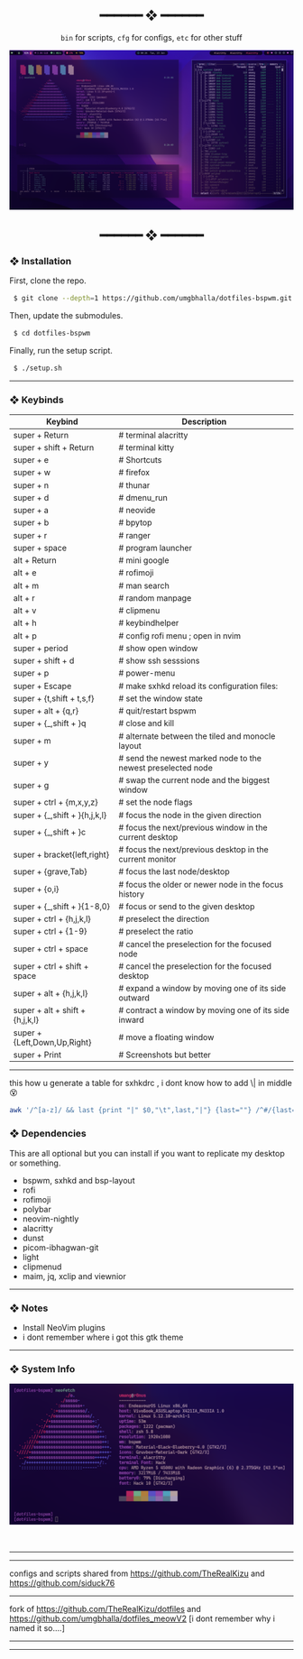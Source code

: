 <h2 align="center"> ━━━━━━  ❖  ━━━━━━ </h2>

<div align="center">
    <code>bin</code> for scripts,
    <code>cfg</code> for configs,
    <code>etc</code> for other stuff
</div>

<p/>

![img](./etc/ss.png)

<h2 align="center"> ━━━━━━  ❖  ━━━━━━ </h2>

<!--
    Got lazy using tags lol.
 -->

### ❖ Installation

   First, clone the repo.
   ```bash
    $ git clone --depth=1 https://github.com/umgbhalla/dotfiles-bspwm.git
   ```

   Then, update the submodules.
   ```bash
    $ cd dotfiles-bspwm
   ```

   Finally, run the setup script.
   ```bash
    $ ./setup.sh
   ```

<hr>

### ❖ Keybinds



  |          Keybind          |         Description         |
  | ------------------------- | --------------------------- |
  | super + Return                   |  # terminal alacritty												|
  | super + shift + Return           |  # terminal kitty													|
  | super + e                        |  # Shortcuts														|
  | super + w                        |  # firefox														|
  | super + n                        |  # thunar															|
  | super + d                        |  # dmenu_run														|
  | super + a                        |  # neovide														|
  | super + b                        |  # bpytop															|
  | super + r                        |  # ranger															|
  | super + space                    |  # program launcher												|
  | alt + Return                     |  # mini google													|
  | alt + e                          |  # rofimoji														|
  | alt + m                          |  # man search														|
  | alt + r                          |  # random manpage													|
  | alt + v                          |  # clipmenu														|
  | alt + h                          |  # keybindhelper													|
  | alt + p                          |  # config rofi menu ; open in nvim								|
  | super + period                   |  # show open window												|
  | super + shift + d                |  # show ssh sesssions												|
  | super + p                        |  # power-menu 												|
  | super + Escape                   |  # make sxhkd reload its configuration files:												|
  | super + {t,shift + t,s,f}        |  # set the window state												|
  | super + alt + {q,r}              |  # quit/restart bspwm												|
  | super + {\_,shift + }q           |   # close and kill												|
  | super + m                        |  # alternate between the tiled and monocle layout												|
  | super + y                        |  # send the newest marked node to the newest preselected node												|
  | super + g                        |  # swap the current node and the biggest window												|
  | super + ctrl + {m,x,y,z}         |  # set the node flags												|
  | super + {\_,shift + }{h,j,k,l}   |   # focus the node in the given direction												|
  | super + {\_,shift + }c           |   # focus the next/previous window in the current desktop												|
  | super + bracket{left,right}      |  # focus the next/previous desktop in the current monitor												|
  | super + {grave,Tab}              |  # focus the last node/desktop												|
  | super + {o,i}                    |  # focus the older or newer node in the focus history												|
  | super + {\_,shift + }{1-8,0}     |   # focus or send to the given desktop												|
  | super + ctrl + {h,j,k,l}         |  # preselect the direction												|
  | super + ctrl + {1-9}             |  # preselect the ratio												|
  | super + ctrl + space             |  # cancel the preselection for the focused node												|
  | super + ctrl + shift + space     |  # cancel the preselection for the focused desktop												|
  | super + alt + {h,j,k,l}          |  # expand a window by moving one of its side outward												|
  | super + alt + shift + {h,j,k,l}  |  # contract a window by moving one of its side inward												|
  | super + {Left,Down,Up,Right}     |  # move a floating window												|
  | super + Print                      |  # Screenshots but better												|

<hr>
this how u generate a table for sxhkdrc , i dont know how to add \| in middle 😵
<br>  
  

   ```bash
 awk '/^[a-z]/ && last {print "|" $0,"\t",last,"|"} {last=""} /^#/{last=$0}' ~/.config/sxhkd/sxhkdrc |  column -t -s $'\t'
   ```

### ❖ Dependencies

   This are all optional but you can install if you want to replicate my desktop or something.

   * bspwm, sxhkd and bsp-layout
   * rofi
   * rofimoji
   * polybar
   * neovim-nightly
   * alacritty
   * dunst
   * picom-ibhagwan-git
   * light
   * clipmenud
   * maim, jq, xclip and viewnior

<hr>

### ❖ Notes

   * Install NeoVim plugins
   * i dont remember where i got this gtk theme

<hr>

### ❖ System Info


   ![img](./etc/ss-1.png)

<br/>
<hr>
<hr>

configs and scripts shared from https://github.com/TheRealKizu and https://github.com/siduck76

<hr>

fork of https://github.com/TheRealKizu/dotfiles and https://github.com/umgbhalla/dotfiles_meowV2 [i dont remember why i named it so....] 

<hr>
<hr>
